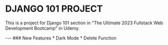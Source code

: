 # DJANGO 101 PROJECT
<p>This is a project for Django 101 section in "The Ultimate 2023 Fullstack Web Development Bootcamp" in Udemy.</p>
---
### New Features
* Dark Mode
* Delete Function
